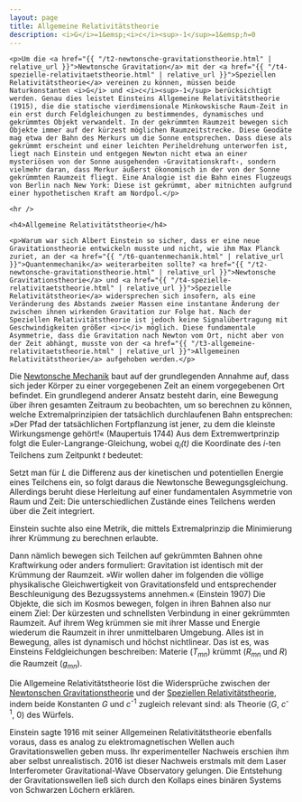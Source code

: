 ```yaml
---
layout: page
title: Allgemeine Relativitätstheorie
description: <i>G</i>=1&emsp;<i>c</i><sup>-1</sup>=1&emsp;ℏ=0
---
```


<section>

	<p>Um die <a href="{{ "/t2-newtonsche-gravitationstheorie.html" | relative_url }}">Newtonsche Gravitation</a> mit der <a href="{{ "/t4-spezielle-relativitaetstheorie.html" | relative_url }}">Speziellen Relativitätstheorie</a> vereinen zu können, müssen beide Naturkonstanten <i>G</i> und <i>c</i><sup>-1</sup> berücksichtigt werden. Genau dies leistet Einsteins Allgemeine Relativitätstheorie (1915), die die statische vierdimensionale Minkowskische Raum-Zeit in ein erst durch Feldgleichungen zu bestimmendes, dynamisches und gekrümmtes Objekt verwandelt. In der gekrümmten Raumzeit bewegen sich Objekte immer auf der kürzest möglichen Raumzeitstrecke. Diese Geodäte mag etwa der Bahn des Merkurs um die Sonne entsprechen. Dass diese als gekrümmt erscheint und einer leichten Periheldrehung unterworfen ist, liegt nach Einstein und entgegen Newton nicht etwa an einer mysteriösen von der Sonne ausgehenden ›Gravitationskraft‹, sondern vielmehr daran, dass Merkur äußerst ökonomisch in der von der Sonne gekrümmten Raumzeit fliegt. Eine Analogie ist die Bahn eines Flugzeugs von Berlin nach New York: Diese ist gekrümmt, aber mitnichten aufgrund einer hypothetischen Kraft am Nordpol.</p>

	<hr />

	<h4>Allgemeine Relativitätstheorie</h4>

	<p>Warum war sich Albert Einstein so sicher, dass er eine neue Gravitationstheorie entwickeln musste und nicht, wie ihm Max Planck zuriet, an der <a href="{{ "/t6-quantenmechanik.html" | relative_url }}">Quantenmechanik</a> weiterarbeiten sollte? <a href="{{ "/t2-newtonsche-gravitationstheorie.html" | relative_url }}">Newtonsche Gravitationstheorie</a> und <a href="{{ "/t4-spezielle-relativitaetstheorie.html" | relative_url }}">Spezielle Relativitätstheorie</a> widersprechen sich insofern, als eine Veränderung des Abstands zweier Massen eine instantane Änderung der zwischen ihnen wirkenden Gravitation zur Folge hat. Nach der Speziellen Relativitätstheorie ist jedoch keine Signalübertragung mit Geschwindigkeiten größer <i>c</i> möglich. Diese fundamentale Asymmetrie, dass die Gravitation nach Newton vom Ort, nicht aber von der Zeit abhängt, musste von der <a href="{{ "/t3-allgemeine-relativitaetstheorie.html" | relative_url }}">Allgemeinen Relativitätstheorie</a> aufgehoben werden.</p>
	
<p>Die <a href="{{ "/t1-newtonsche-mechanik.html" | relative_url }}">Newtonsche Mechanik</a> baut auf der grundlegenden Annahme auf, dass sich jeder Körper zu einer vorgegebenen Zeit an einem vorgegebenen Ort befindet. Ein grundlegend anderer Ansatz besteht darin, eine Bewegung über ihren gesamten Zeitraum zu beobachten, um so berechnen zu können, welche Extremalprinzipien der tatsächlich durchlaufenen Bahn entsprechen: »Der Pfad der tatsächlichen Fortpflanzung ist jener, zu dem die kleinste Wirkungsmenge gehört!« (Maupertuis 1744) Aus dem Extremwertprinzip folgt die Euler-Langrange-Gleichung, wobei <i>q<sub>i</sub>(t)</i> die Koordinate des <i>i</i>-ten Teilchens zum Zeitpunkt <i>t</i> bedeutet:</p>

<p>Setzt man für <i>L</i> die Differenz aus der kinetischen und potentiellen Energie eines Teilchens ein, so folgt daraus die Newtonsche Bewegungsgleichung. Allerdings beruht diese Herleitung auf einer fundamentalen Asymmetrie von Raum und Zeit: Die unterschiedlichen Zustände eines Teilchens werden über die Zeit integriert.</p>

<p>Einstein suchte also eine Metrik, die mittels Extremalprinzip die Minimierung ihrer Krümmung zu berechnen erlaubte.</p>




<p>Dann nämlich bewegen sich Teilchen auf gekrümmten Bahnen ohne Kraftwirkung oder anders formuliert: Gravitation ist identisch mit der Krümmung der Raumzeit. »Wir wollen daher im folgenden die völlige physikalische Gleichwertigkeit von Gravitationsfeld und entsprechender Beschleunigung des Bezugssystems annehmen.« (Einstein 1907) Die Objekte, die sich im Kosmos bewegen, folgen in ihren Bahnen also nur einem Ziel: Der kürzesten und schnellsten Verbindung in einer gekrümmten Raumzeit. Auf ihrem Weg krümmen sie mit ihrer Masse und Energie wiederum die Raumzeit in ihrer unmittelbaren Umgebung. Alles ist in Bewegung, alles ist dynamisch und höchst nichtlinear. Das ist es, was Einsteins Feldgleichungen beschreiben: Materie (<i>T<sub>mn</sub></i>) krümmt (<i>R<sub>mn</sub></i> und <i>R</i>) die Raumzeit (<i>g<sub>mn</sub></i>).</p>




<p>Die Allgemeine Relativitätstheorie löst die Widersprüche zwischen der <a href="{{ "/t2-newtonsche-gravitationstheorie.html" | relative_url }}">Newtonschen Gravitationstheorie</a> und der <a href="{{ "/t4-spezielle-relativitaetstheorie.html" | relative_url }}">Speziellen Relativitätstheorie</a>, indem beide Konstanten <i>G</i> und <i>c</i><sup>-1</sup> zugleich relevant sind: als Theorie (<i>G</i>, <i>c</i><sup>-1</sup>, 0) des Würfels.</p>

<p>Einstein sagte 1916 mit seiner Allgemeinen Relativitätstheorie ebenfalls voraus, dass es analog zu elektromagnetischen Wellen auch Gravitationswellen geben muss. Ihr experimenteller Nachweis erschien ihm aber selbst unrealistisch. 2016 ist dieser Nachweis erstmals mit dem Laser Interferometer Gravitational-Wave Observatory gelungen. Die Entstehung der Gravitationswellen ließ sich durch den Kollaps eines binären Systems von Schwarzen Löchern erklären.</p>

</section>
